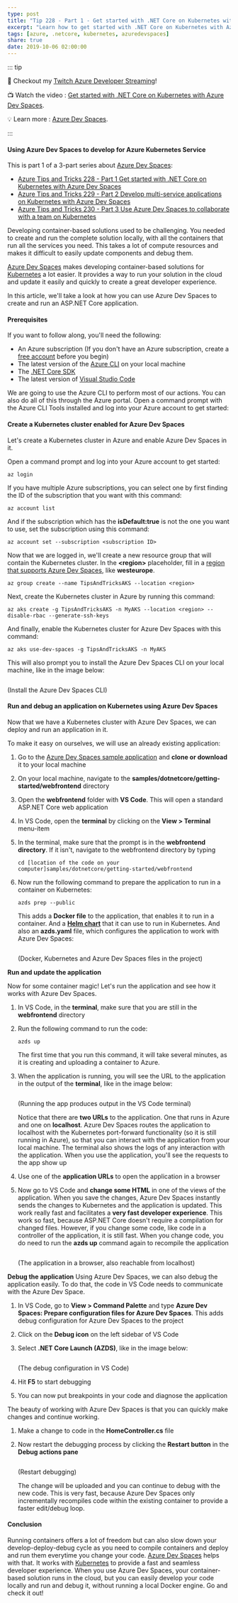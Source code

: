 ```yaml
---
type: post
title: "Tip 228 - Part 1 - Get started with .NET Core on Kubernetes with Azure Dev Spaces"
excerpt: "Learn how to get started with .NET Core on Kubernetes with Azure Dev Spaces"
tags: [azure, .netcore, kubernetes, azuredevspaces]
share: true
date: 2019-10-06 02:00:00
---
```


::: tip 

:unicorn: Checkout my [Twitch Azure Developer Streaming](https://twitch.tv/mbcrump?WT.mc_id=azure-azuredevtips-azureappsdev)!

:tv: Watch the video : [Get started with .NET Core on Kubernetes with Azure Dev Spaces](https://www.youtube.com/watch?v=KmxcQQxhW6o&list=PLLasX02E8BPCNCK8Thcxu-Y-XcBUbhFWC&index=82&t=0s?WT.mc_id=youtube-azuredevtips-azureappsdev).

:bulb: Learn more : [Azure Dev Spaces](https://docs.microsoft.com/azure/dev-spaces/about?WT.mc_id=docs-azuredevtips-azureappsdev). 

:::

#### Using Azure Dev Spaces to develop for Azure Kubernetes Service
This is part 1 of a 3-part series about [Azure Dev Spaces](https://docs.microsoft.com/azure/dev-spaces/about?WT.mc_id=docs-azuredevtips-azureappsdev):

* [Azure Tips and Tricks 228 - Part 1 Get started with .NET Core on Kubernetes with Azure Dev Spaces](https://microsoft.github.io/AzureTipsAndTricks/blog/tip228.html)
* [Azure Tips and Tricks 229 - Part 2 Develop multi-service applications on Kubernetes with Azure Dev Spaces](https://microsoft.github.io/AzureTipsAndTricks/blog/tip229.html)
* [Azure Tips and Tricks 230 - Part 3 Use Azure Dev Spaces to collaborate with a team on Kubernetes](https://microsoft.github.io/AzureTipsAndTricks/blog/tip230.html)

Developing container-based solutions used to be challenging. You needed to create and run the complete solution locally, with all the containers that run all the services you need. This takes a lot of compute resources and makes it difficult to easily update components and debug them.

[Azure Dev Spaces](https://docs.microsoft.com/azure/dev-spaces/about?WT.mc_id=docs-azuredevtips-azureappsdev) makes developing container-based solutions for [Kubernetes](https://azure.microsoft.com/services/kubernetes-service/?WT.mc_id=azure-azuredevtips-azureappsdev) a lot easier. It provides a way to run your solution in the cloud and update it easily and quickly to create a great developer experience. 

In this article, we'll take a look at how you can use Azure Dev Spaces to create and run an ASP.NET Core application. 

#### Prerequisites
If you want to follow along, you'll need the following:
* An Azure subscription (If you don't have an Azure subscription, create a [free account](https://azure.microsoft.com/free/?WT.mc_id=azure-azuredevtips-azureappsdev) before you begin)
* The latest version of the [Azure CLI](https://docs.microsoft.com/cli/azure/install-azure-cli?view=azure-cli-latest&WT.mc_id=docs-azuredevtips-azureappsdev) on your local machine
* The [.NET Core SDK](https://dotnet.microsoft.com/download?WT.mc_id=microsoft-azuredevtips-azureappsdev)
* The latest version of [Visual Studio Code](https://code.visualstudio.com/)

We are going to use the Azure CLI to perform most of our actions. You can also do all of this through the Azure portal.
Open a command prompt with the Azure CLI Tools installed and log into your Azure account to get started:

#### Create a Kubernetes cluster enabled for Azure Dev Spaces
Let's create a Kubernetes cluster in Azure and enable Azure Dev Spaces in it.

Open a command prompt and log into your Azure account to get started:
```
az login
```

If you have multiple Azure subscriptions, you can select one by first finding the ID of the subscription that you want with this command:
```
az account list
```
And if the subscription which has the **isDefault:true** is not the one you want to use, set the subscription using this command:
```
az account set --subscription <subscription ID>
```

Now that we are logged in, we'll create a new resource group that will contain the Kubernetes cluster. 
In the **\<region\>** placeholder, fill in a [region that supports Azure Dev Spaces](https://docs.microsoft.com/azure/dev-spaces/about#supported-regions-and-configurations?WT.mc_id=docs-azuredevtips-azureappsdev), like **westeurope**.
```
az group create --name TipsAndTricksAKS --location <region>
```

Next, create the Kubernetes cluster in Azure by running this command:
```
az aks create -g TipsAndTricksAKS -n MyAKS --location <region> --disable-rbac --generate-ssh-keys
```

And finally, enable the Kubernetes cluster for Azure Dev Spaces with this command:
```
az aks use-dev-spaces -g TipsAndTricksAKS -n MyAKS
```
This will also prompt you to install the Azure Dev Spaces CLI on your local machine, like in the image below:

<img :src="$withBase('/files/29azuredevspacescli.png')">

(Install the Azure Dev Spaces CLI)



#### Run and debug an application on Kubernetes using Azure Dev Spaces
Now that we have a Kubernetes cluster with Azure Dev Spaces, we can deploy and run an application in it.

To make it easy on ourselves, we will use an already existing application:
1. Go to the [Azure Dev Spaces sample application](https://github.com/Azure/dev-spaces) and **clone or download** it to your local machine
2. On your local machine, navigate to the **samples/dotnetcore/getting-started/webfrontend** directory
3. Open the **webfrontend** folder with **VS Code**. This will open a standard ASP.NET Core web application
4. In VS Code, open the **terminal** by clicking on the **View > Terminal** menu-item
5. In the terminal, make sure that the prompt is in the **webfrontend directory**. If it isn't, navigate to the webfrontend directory by typing 
   ```
   cd [location of the code on your computer]samples/dotnetcore/getting-started/webfrontend
   ```
6. Now run the following command to prepare the application to run in a container on Kubernetes:
   ```
   azds prep --public
   ```
    This adds a **Docker file** to the application, that enables it to run in a container. And a **[Helm chart](https://docs.helm.sh/)** that it can use to run in Kubernetes. And also an **azds.yaml** file, which configures the application to work with Azure Dev Spaces:

    <img :src="$withBase('/files/29azdsprep.png')">

    (Docker, Kubernetes and Azure Dev Spaces files in the project)

**Run and update the application**

Now for some container magic! Let's run the application and see how it works with Azure Dev Spaces.
1. In VS Code, in the **terminal**, make sure that you are still in the **webfrontend** directory
2. Run the following command to run the code:
    ```
    azds up
    ```
    The first time that you run this command, it will take several minutes, as it is creating and uploading a container to Azure. 
3. When the application is running, you will see the URL to the application in the output of the **terminal**, like in the image below:

    <img :src="$withBase('/files/29runningtheapp.png')">

    (Running the app produces output in the VS Code terminal)

    Notice that there are **two URLs** to the application. One that runs in Azure and one on **localhost**. Azure Dev Spaces routes the application to localhost with the Kubernetes port-forward functionality (so it is still running in Azure), so that you can interact with the application from your local machine. The terminal also shows the logs of any interaction with the application. When you use the application, you'll see the requests to the app show up
4. Use one of the **application URLs** to open the application in a browser
5. Now go to VS Code and **change some HTML** in one of the views of the application. When you save the changes, Azure Dev Spaces instantly sends the changes to Kubernetes and the application is updated. This work really fast and facilitates a **very fast developer experience**. This work so fast, because ASP.NET Core doesn't require a compilation for changed files. However, if you change some code, like code in a controller of the application, it is still fast. When you change code, you do need to run the **azds up** command again to recompile the application

    <img :src="$withBase('/files/29appinbrowser.png')">

    (The application in a browser, also reachable from localhost)

**Debug the application**
Using Azure Dev Spaces, we can also debug the application easily. To do that, the code in VS Code needs to communicate with the Azure Dev Space. 
1. In VS Code, go to **View > Command Palette** and type **Azure Dev Spaces: Prepare configuration files for Azure Dev Spaces**. This adds debug configuration for Azure Dev Spaces to the project
2. Click on the **Debug icon** on the left sidebar of VS Code
3. Select **.NET Core Launch (AZDS)**, like in the image below:

    <img :src="$withBase('/files/29debuggingaks.png')">

    (The debug configuration in VS Code)

4. Hit **F5** to start debugging
5. You can now put breakpoints in your code and diagnose the application 
 
The beauty of working with Azure Dev Spaces is that you can quickly make changes and continue working.
1. Make a change to code in the **HomeController.cs** file
2. Now restart the debugging process by clicking the **Restart button** in the **Debug actions pane**

    <img :src="$withBase('/files/29debuggingaks2.png')">

    (Restart debugging)

    The change will be uploaded and you can continue to debug with the new code. This is very fast, because Azure Dev Spaces only incrementally recompiles code within the existing container to provide a faster edit/debug loop. 

#### Conclusion
Running containers offers a lot of freedom but can also slow down your develop-deploy-debug cycle as you need to compile containers and deploy and run them everytime you change your code. [Azure Dev Spaces](https://docs.microsoft.com/azure/dev-spaces/about?WT.mc_id=docs-azuredevtips-azureappsdev) helps with that. It works with [Kubernetes](https://azure.microsoft.com/services/kubernetes-service?WT.mc_id=azure-azuredevtips-azureappsdev) to provide a fast and seamless developer experience. When you use Azure Dev Spaces, your container-based solution runs in the cloud, but you can easily develop your code locally and run and debug it, without running a local Docker engine. Go and check it out!  